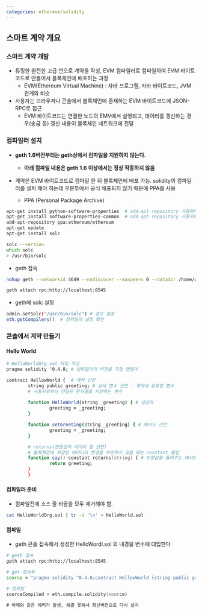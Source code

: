 ```yaml
---
categories: ethereum/solidity
---
```


## 스마트 계약 개요

### 스마트 계약 개발

* 튜링한 완전한 고급 언오로 계약을 작성, EVM 컴파일러로 컴파일하여 EVM 바이트코드로 만들어서 블록체인에 배포하는 과정
  * EVM(Ethereum Virtual Machine) : 자바 프로그램, 자바 바이트코드, JVM 관계와 비슷
* 사용자는 브라우저나 콘솔에서 블록체인에 존재하는 EVM 바이트코드에 JSON-RPC로 접근
  * EVM 바이트코드는 연결한 노드의 EMV에서 실행되고, 데이터를 갱신하는 경우(송금 등) 갱신 내용이 블록체인 네트워크에 전달

### 컴파일러 설치

* **geth 1.6버전부터는 geth상에서 컴파일을 지원하지 않는다**.
  * **아래 컴파일 내용은 geth 1.6 이상에서는 정상 작동하지 않음**

* 계약은 EVM 바이트코드로 컴파일 한 뒤 블록체인에 배포 가능. solidity의 컴파일러를 설치 해야 하는데 우분투에서 공식 배포되지 않기 때문에 PPA를 사용 
  * PPA (Personal Package Archive)

```zsh
apt-get install python-software-properties  # add-apt-repository 사용위해
apt-get install software-properties-common  # add-apt-repository 사용위해
add-apt-repository ppa:ethereum/ethereum
apt-get update
apt-get install solc

solc --version
which solc
> /usr/bin/solc
```

- geth 접속

```zsh
nohup geth --networkid 4649 --nodiscover --maxpeers 0 --datadir /home/wikibooks/data_testnet --mine --minerthreads 1 --rpc --rpcaddr "0.0.0.0" --rpcport 8545 --rpccorsdomain "*" --rpcapi "admin,db,eth,debug,miner,net,shh,txpool,personal,web3" 2>> /home/wikibooks/data_testnet/geth.log &

geth attach rpc:http://localhost:8545
```

- geth에 solc 설정

```zsh
admin.setSolc("/usr/bin/solc") # 경로 설정
eth.getCompilers() 	# 컴퍼일러 설정 확인
```

### 콘솔에서 계약 만들기

#### Hello World

```zsh
# HelloWorldOrg.sol 파일 작성
pragma solidity ^0.4.8; # 컴파일러의 버전을 지정 명령어

contract HellowWorld {	# 계약 선언
        string public greeting;	# 상태 변수 선언 : 계약내 유효한 변수
		# 사용자로부터 전달된 문자열을 저장하는 변수
		
        function HelloWorld(string _greeting) { # 생성자
                greeting = _greeting;
        }

        function setGreeting(string _greeting) { # 매서드 선언
                greeting = _greeting;
        }

        # returns(반환값의 데이터 형 선언)
        # 블록체인에 저장된 데이터의 변경을 수반하지 않을 때는 constant 붙임
        function say() constant returns(string) { # 반환값을 돌려주는 매서드
                return greeting;
        }
        }
```

#### 컴파일러 준비

* 컴파일전에 소스 줄 바꿈을 모두 제거해야 함.

```zsh
cat HelloWorldOrg.sol | tr -d '\n' > HelloWorld.sol
```

#### 컴파일

* geth 콘솔 접속해서 생성한 HelloWordl.sol 의 내경을 변수에 대입한다

```zsh
# geth 접속
geth attach rpc:http://localhost:8545

# get 접속후
source = "pragma solidity ^0.4.8;contract HellowWorld {string public greeting;function HelloWorld(string _greeting) {greeting = _greeting;}function setGreeting(string _greeting) {greeting = _greeting;}function say() constant returns(string) {return greeting;}"

# 컴파일
sourceCompiled = eth.compile.solidity(source)

# 아래와 같은 에러가 발생, 해결 못해서 최신버전으로 다시 설치
```
